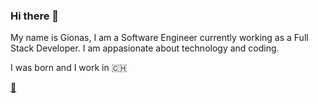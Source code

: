 ### Hi there 👋

My name is Gionas, I am a Software Engineer currently working as a Full Stack Developer. I am appasionate about technology and coding.

I was born and I work in 🇨🇭 

[📨](mailto:hello@gionas.dev)
